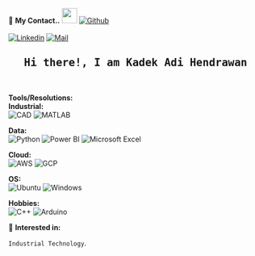 <!--

## technologies Icons 
https://simpleicons.org/

-->
📝 **My Contact..** <img src="https://media.giphy.com/media/WUlplcMpOCEmTGBtBW/giphy.gif" width="30">  [![Github](https://img.shields.io/github/followers/adihend?label=Follow%20Me&style=social)](https://github.com/adihend)
<br>
<br>
[![Linkedin](https://img.shields.io/badge/LinkedIn-Adi%20Hendrawan-blue?logo=Linkedin&logoColor=blue&labelColor=black)](https://www.linkedin.com/in/adihend/)
[![Mail](https://img.shields.io/badge/Gmail-adilog09@gmail.com-blue?logo=Gmail&logoColor=blue&labelColor=black)](mailto:adilog09@gmail.com)
<br>


<h2 align='center'><samp><strong>Hi there!, I am Kadek Adi Hendrawan</strong></samp></h2><br>


**Tools/Resolutions:** <br>
**Industrial:** <br>
![CAD](https://img.shields.io/badge/-CAD-00599C?style=flat&logo=Autodesk-AutoCAD&logoColor=white)
![MATLAB](https://img.shields.io/badge/-MATLAB-0076A8?style=flat&logo=matlab&logoColor=white)

**Data:** <br>
![Python](https://img.shields.io/badge/-Python-3776AB?style=flat&logo=python&logoColor=white)
![Power BI](https://img.shields.io/badge/-Power%20BI-F2C811?style=flat&logo=power-bi&logoColor=white)
![Microsoft Excel](https://img.shields.io/badge/-Microsoft%20Excel-217346?style=flat&logo=microsoft-excel&logoColor=white)

**Cloud:** <br>
![AWS](https://img.shields.io/badge/-AWS-232F3E?style=flat&logo=amazon-aws&logoColor=white)
![GCP](https://img.shields.io/badge/-GCP-4285F4?style=flat&logo=google-cloud&logoColor=white)

**OS:** <br>
![Ubuntu](https://img.shields.io/badge/-Ubuntu-E95420?style=flat&logo=ubuntu&logoColor=white)
![Windows](https://img.shields.io/badge/-Windows-0078D6?style=flat&logo=windows&logoColor=white)

**Hobbies:** <br>
![C++](https://img.shields.io/badge/-C++-00599C?style=flat&logo=cplusplus&logoColor=white)
![Arduino](https://img.shields.io/badge/-Arduino-000000?style=flat&logo=arduino&logoColor=white)

🧐 **Interested in:**<br>

`Industrial Technology`.

<!-- Resume-->

